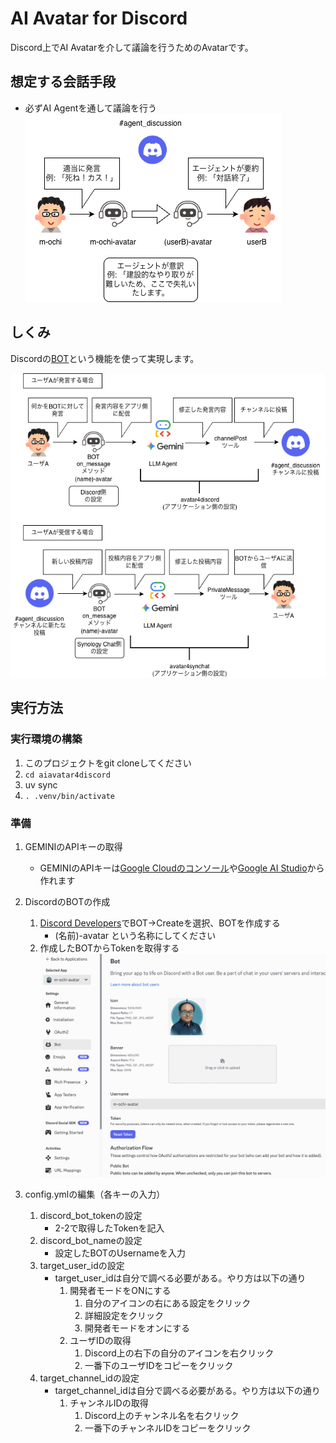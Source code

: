 # AI Avatar for Discord
Discord上でAI Avatarを介して議論を行うためのAvatarです。

## 想定する会話手段
- 必ずAI Agentを通して議論を行う
![想定する会話手段](./figs/aiavatar4discord.drawio.png)

## しくみ

Discordの[BOT](https://discord.com/developers/applications)という機能を使って実現します。

![しくみ](./figs/aiavatar4discordの詳細.drawio.png)


## 実行方法

### 実行環境の構築
1. このプロジェクトをgit cloneしてください
2. `cd aiavatar4discord`
3. uv sync
4. `. .venv/bin/activate`

### 準備
1. GEMINIのAPIキーの取得
    - GEMINIのAPIキーは[Google Cloudのコンソール](https://console.cloud.google.com/apis/credentials/key)や[Google AI Studio](https://aistudio.google.com/app/api-keys)から作れます
2. DiscordのBOTの作成
    1. [Discord Developers](https://discord.com/developers/applications)でBOT-\>Createを選択、BOTを作成する
        - (名前)-avatar という名称にしてください
    2. 作成したBOTからTokenを取得する
    ![Integrationの選択](./figs/scsho1.png)

3. config.ymlの編集（各キーの入力）
    1. discord_bot_tokenの設定
        - 2-2で取得したTokenを記入
    2. discord_bot_nameの設定
        - 設定したBOTのUsernameを入力
    3. target_user_idの設定
        - target_user_idは自分で調べる必要がある。やり方は以下の通り
            1. 開発者モードをONにする
                1. 自分のアイコンの右にある設定をクリック
                2. 詳細設定をクリック
                3. 開発者モードをオンにする
            1. ユーザIDの取得
                1. Discord上の右下の自分のアイコンを右クリック
                2. 一番下のユーザIDをコピーをクリック
    4. target_channel_idの設定
        - target_channel_idは自分で調べる必要がある。やり方は以下の通り
            1. チャンネルIDの取得
                1. Discord上のチャンネル名を右クリック
                2. 一番下のチャンネルIDをコピーをクリック

